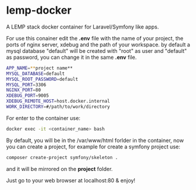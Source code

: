 # lemp-docker
A LEMP stack docker container for Laravel/Symfony like apps. 

For use this conainer edit the **.env** file with the name of your project, the ports of nginx server, xdebug and the path of your workspace. by default a mysql database "default" will be created with "root" as user and "default" as password, you can change it in the same **.env** file.

```bash
APP_NAME=**project name**
MYSQL_DATABASE=default
MYSQL_ROOT_PASSWORD=default
MYSQL_PORT=3306
NGINX_PORT=80
XDEBUG_PORT=9005
XDEBUG_REMOTE_HOST=host.docker.internal
WORK_DIRECTORY=#/path/to/work/directory
```

For enter to the container use:

```bash
docker exec -it <container_name> bash 
```

By default, you will be in the /var/www/html forlder in the container, now you can create a project, for example for create a symfony project use:

```bash
composer create-project symfony/skeleton .
```

and it will be mirrored on the **project** folder.

Just go to your web browser at localhost:80 & enjoy!
